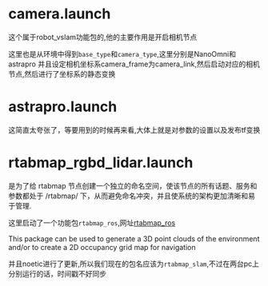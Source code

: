 # camera.launch
这个属于robot_vslam功能包的,他的主要作用是开启相机节点

这里也是从环境中得到`base_type`和`camera_type`,这里分别是NanoOmni和astrapro
并且设定相机坐标系camera_frame为camera_link,然后启动对应的相机节点,然后进行了坐标系的静态变换

<launch>
    <!--robot bast type use different tf value-->
    <arg name="base_type"       default="$(env BASE_TYPE)" />
    <!-- robot frame -->
    <arg name="base_frame"       default="base_footprint" />    
    <arg name="camera_type"       default="$(env CAMERA_TYPE)" />   
    <arg name="camera_frame" default="camera_link"/>  
    <include file="$(find robot_vslam)/launch/camera/$(arg camera_type).launch"/>
    <group if="$(eval base_type == 'NanoOmni')">
        <node pkg="tf" type="static_transform_publisher" name="base_footprint_to_camera"
            args="0.140 0.0 0.093 0 0.0 0.0 $(arg base_frame) $(arg camera_frame) 20">
        </node>
    </group>
</launch>


# astrapro.launch
这简直太夸张了，等要用到的时候再来看,大体上就是对参数的设置以及发布tf变换



# rtabmap_rgbd_lidar.launch

<group ns="rtabmap"> 是为了给 rtabmap 节点创建一个独立的命名空间，使该节点的所有话题、服务和参数都处于 /rtabmap/ 下，从而避免命名冲突，并且使系统的架构更加清晰和易于管理.

这里启动了一个功能包`rtabmap_ros`,网址[rtabmap_ros](http://wiki.ros.org/rtabmap_ros) 

This package can be used to generate a 3D point clouds of the environment and/or to create a 2D occupancy grid map for navigation

并且noetic进行了更新,所以我们现在的包名应该为`rtabmap_slam`,不过在两台pc上分别运行的话，时间戳不好同步


<launch>
  <arg name="localization"      default="false"/>
  <arg name="wait_for_transform"  default="0.2"/> 
  <arg name="database_path"     default="rtabmap.db"/>

  <arg     if="$(arg localization)" name="args"  default=""/>
  <arg unless="$(arg localization)" name="args"  default="--delete_db_on_start"/>

  <group ns="rtabmap">
    <node name="rtabmap" pkg="rtabmap_ros(这里)" type="rtabmap" output="screen" args="$(arg args)">
          <param name="frame_id" type="string" value="base_footprint"/>
          <param name="subscribe_depth" type="bool" value="true"/>
          <param name="subscribe_rgb" type="bool" value="true"/>
          <param name="subscribe_rgbd" type="bool" value="false"/>
          <param name="subscribe_scan" type="bool" value="true"/>
          <param name="approx_sync_max_interval" type="double" value="0.03"/>
          <!-- inputs -->
          <remap from="odom" to="/odom"/>
          <remap from="scan" to="/scan"/>
          <!-- <remap from="rgbd_image" to="rgbd_image"/> -->
          <remap from="rgb/image"       to="/camera/rgb/image_rect_color"/>
          <remap from="depth/image"     to="/camera/depth/image_raw"/>
          <remap from="rgb/camera_info" to="/camera/rgb/camera_info"/>          
          <param name="queue_size" type="int" value="10"/>
          <!-- output -->
          <remap from="grid_map" to="/map"/>
          <!-- RTAB-Map's parameters -->
          <param name="RGBD/ProximityPathMaxNeighbors" type="string" value="10"/>
          <param name="RGBD/NeighborLinkRefining" type="string" value="true"/>
          <param name="RGBD/ProximityBySpace"     type="string" value="true"/>
          <param name="RGBD/AngularUpdate"        type="string" value="0.01"/>
          <param name="RGBD/LinearUpdate"         type="string" value="0.01"/>
          <param name="RGBD/OptimizeFromGraphEnd" type="string" value="false"/>
          <param name="Grid/FromDepth"            type="string" value="false"/> <!-- occupancy grid from lidar -->
          <param name="Reg/Force3DoF"             type="string" value="true"/>
          <param name="Reg/Strategy"              type="string" value="1"/> <!-- 1=ICP -->
          <!-- localization mode -->
          <param     if="$(arg localization)" name="Mem/IncrementalMemory" type="string" value="false"/>
          <param unless="$(arg localization)" name="Mem/IncrementalMemory" type="string" value="true"/>
          <param name="Mem/InitWMWithAllNodes" type="string" value="$(arg localization)"/> 
          <!-- ICP parameters -->
          <param name="Icp/VoxelSize"                 type="string" value="0.05"/>
          <param name="Icp/MaxCorrespondenceDistance" type="string" value="0.1"/>
    </node>
  </group>
</launch>





